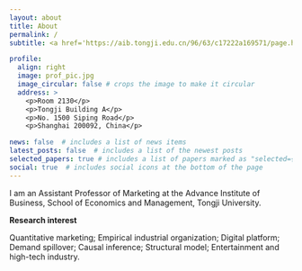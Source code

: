 ```yaml
---
layout: about
title: About
permalink: /
subtitle: <a href='https://aib.tongji.edu.cn/96/63/c17222a169571/page.htm'>Tongji University</a>. nanli88@tongji.edu.cn

profile:
  align: right
  image: prof_pic.jpg
  image_circular: false # crops the image to make it circular
  address: >
    <p>Room 2130</p>
    <p>Tongji Building A</p>
    <p>No. 1500 Siping Road</p>
    <p>Shanghai 200092, China</p>

news: false  # includes a list of news items
latest_posts: false  # includes a list of the newest posts
selected_papers: true # includes a list of papers marked as "selected={true}"
social: true  # includes social icons at the bottom of the page
---
```


I am an Assistant Professor of Marketing at the Advance Institute of Business, School of Economics and Management, Tongji University.

<b>Research interest</b>

Quantitative marketing; Empirical industrial organization; Digital platform; Demand spillover; Causal inference; Structural model; Entertainment and high-tech industry.
